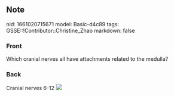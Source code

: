 ## Note
nid: 1661020715671
model: Basic-d4c89
tags: GSSE::!Contributor::Christine_Zhao
markdown: false

### Front
<div>
  <div>
    <div>
      <div>
        Which cranial nerves all have attachments related to the
        medulla?
      </div>
    </div>
  </div>
</div>

### Back
Cranial nerves 6-12 <img src= 
"paste-7a29a7c0a7fef406ec0f3eca6b279d38a991bda5.jpg">
